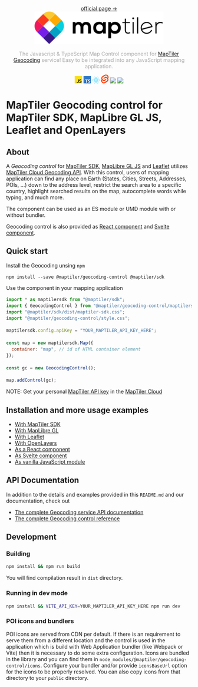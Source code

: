 <p align="center">
<a href="https://www.maptiler.com/cloud/geocoding/">official page →</a><br>
  <img src="images/maptiler-logo.svg" width="350px">
</p>

<p align="center" style="color: #AAA">
  The Javascript & TypeScript Map Control component for <a href="https://www.maptiler.com/cloud/geocoding">MapTiler Geocoding</a> service! Easy to be integrated into any JavaScript mapping application.
</p>

<p align="center">
  <img src="images/JS-logo.svg" width="20px">
  <img src="images/TS-logo.svg" width="20px">
  <img src="images/react-logo.svg" width="20px">
  <img src="images/svelte-logo.svg" width="20px">
  <img src="https://img.shields.io/npm/v/@maptiler/geocoding-control"></img>
  <img src="https://img.shields.io/twitter/follow/maptiler?style=social"></img>
</p>

# MapTiler Geocoding control for MapTiler SDK, MapLibre GL JS, Leaflet and OpenLayers

## About

A *Geocoding control* for [MapTiler
SDK](https://github.com/maptiler/maptiler-sdk-js), [MapLibre GL
JS](https://github.com/maplibre/maplibre-gl-js) and
[Leaflet](https://leafletjs.com) utilizes [MapTiler Cloud Geocoding
API](https://www.maptiler.com/cloud/geocoding/). With this control, users of
mapping application can find any place on Earth (States, Cities, Streets, Addresses, POIs, ...) down
to the address level, restrict the search area to a specific country, highlight
searched results on the map, autocomplete words while typing, and much more.

The component can be used as an ES module or UMD module with or without bundler.

Geocoding control is also provided as [React component](#react-component) and [Svelte component](#svelte-component).

## Quick start

Install the Geocoding unsing `npm`

```shell
npm install --save @maptiler/geocoding-control @maptiler/sdk
```

Use the component in your mapping application

```js
import * as maptilersdk from "@maptiler/sdk";
import { GeocodingControl } from "@maptiler/geocoding-control/maptilersdk";
import "@maptiler/sdk/dist/maptiler-sdk.css";
import "@maptiler/geocoding-control/style.css";

maptilersdk.config.apiKey = "YOUR_MAPTILER_API_KEY_HERE";

const map = new maptilersdk.Map({
  container: "map", // id of HTML container element
});

const gc = new GeocodingControl();

map.addControl(gc);
```

NOTE: Get your personal [MapTiler API key](https://docs.maptiler.com/cloud/api/authentication-key/) in the [MapTiler Cloud](https://cloud.maptiler.com)



## Installation and more usage examples 

* [With MapTiler SDK](https://docs.maptiler.com/sdk-js/modules/geocoding/api/usage/sdk-js/)
* [With MapLibre GL](https://docs.maptiler.com/sdk-js/modules/geocoding/api/usage/maplibre-gl-js/)
* [With Leaflet](https://docs.maptiler.com/sdk-js/modules/geocoding/api/usage/leaflet/)
* [With OpenLayers](https://docs.maptiler.com/sdk-js/modules/geocoding/api/usage/openlayers/)
* [As a React component](https://docs.maptiler.com/sdk-js/modules/geocoding/api/usage/react/)
* [As Svelte component](https://docs.maptiler.com/sdk-js/modules/geocoding/api/usage/svelte/)
* [As vanilla JavaScript module](https://docs.maptiler.com/sdk-js/modules/geocoding/api/usage/vanilla-js/)


## API Documentation

In addition to the details and examples provided in this `README.md` and our documentation, check out 

* [The complete Geocoding service API documentation](https://docs.maptiler.com/cloud/api/geocoding/)
* [The complete Geocoding control reference](https://docs.maptiler.com/sdk-js/modules/geocoding/api/api-reference/)


## Development

### Building

```bash
npm install && npm run build
```

You will find compilation result in `dist` directory.

### Running in dev mode

```bash
npm install && VITE_API_KEY=YOUR_MAPTILER_API_KEY_HERE npm run dev
```

### POI icons and bundlers
POI icons are served from CDN per default. If there is an requirement to serve them from a different location and the control is used in the application which is build with Web Application bundler (like Webpack or Vite) then it is necessary to do some extra configuration. Icons are bundled in the library and you can find them in `node_modules/@maptiler/geocoding-control/icons`. Configure your bundler and/or provide `iconsBaseUrl` option for the icons to be properly resolved. You can also copy icons from that directory to your `public` directory.